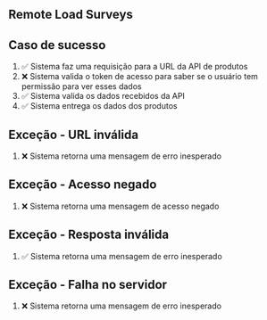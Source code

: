 ## Remote Load Surveys

## Caso de sucesso
1. ✅ Sistema faz uma requisição para a URL da API de produtos
2. ❌ Sistema valida o token de acesso para saber se o usuário tem permissão para ver esses dados
3. ✅ Sistema valida os dados recebidos da API
4. ✅ Sistema entrega os dados dos produtos

## Exceção - URL inválida
1. ❌ Sistema retorna uma mensagem de erro inesperado

## Exceção - Acesso negado
1. ❌ Sistema retorna uma mensagem de acesso negado

## Exceção - Resposta inválida
1. ✅ Sistema retorna uma mensagem de erro inesperado

## Exceção - Falha no servidor
1. ❌ Sistema retorna uma mensagem de erro inesperado